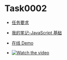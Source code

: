 # Task0002

* [任务要求](https://github.com/baidu-ife/ife/tree/master/task/task0002)
* [我的笔记-JavaScript 基础](http://gaohaoyang.github.io/2015/04/22/baidu-ife-2-javascript/)
* [在线 Demo](http://gaohaoyang.github.io/ife/task/task0002/work/Gaohaoyang/index.html)

* [![Watch the video](https://i.imgur.com/1NlVqfG.png)](https://pan.baidu.com/s/1dNVCcNkZN-S1JvFiYuIvLg)
